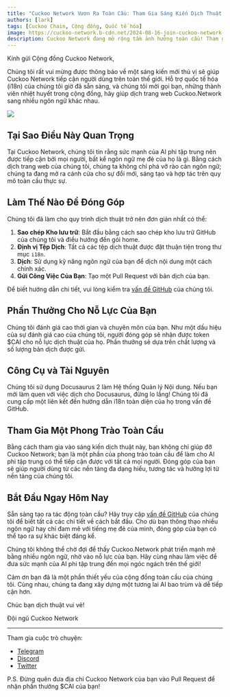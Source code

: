 ```yaml
---
title: "Cuckoo Network Vươn Ra Toàn Cầu: Tham Gia Sáng Kiến Dịch Thuật Trang Web Của Chúng Tôi"
authors: [lark]
tags: [Cuckoo Chain, Cộng đồng, Quốc tế hóa]
image: https://cuckoo-network.b-cdn.net/2024-08-16-join-cuckoo-network-translation-initiative.webp
description: Cuckoo Network đang mở rộng tầm ảnh hưởng toàn cầu! Tham gia nỗ lực dịch thuật trang web Cuckoo.Network do cộng đồng dẫn dắt và nhận token $CAI cho đóng góp của bạn. Hãy giúp chúng tôi đưa AI phi tập trung đến với mọi người, ở mọi nơi.
---
```


Kính gửi Cộng đồng Cuckoo Network,

Chúng tôi rất vui mừng được thông báo về một sáng kiến mới thú vị sẽ giúp Cuckoo Network tiếp cận người dùng trên toàn thế giới. Hỗ trợ quốc tế hóa (i18n) của chúng tôi giờ đã sẵn sàng, và chúng tôi mời gọi bạn, những thành viên nhiệt huyết trong cộng đồng, hãy giúp dịch trang web Cuckoo.Network sang nhiều ngôn ngữ khác nhau.

![](https://cuckoo-network.b-cdn.net/2024-08-16-join-cuckoo-network-translation-initiative.webp)

## Tại Sao Điều Này Quan Trọng

Tại Cuckoo Network, chúng tôi tin rằng sức mạnh của AI phi tập trung nên được tiếp cận bởi mọi người, bất kể ngôn ngữ mẹ đẻ của họ là gì. Bằng cách dịch trang web của chúng tôi, chúng ta không chỉ phá vỡ rào cản ngôn ngữ; chúng ta đang mở ra cánh cửa cho sự đổi mới, sáng tạo và hợp tác trên quy mô toàn cầu thực sự.

## Làm Thế Nào Để Đóng Góp

Chúng tôi đã làm cho quy trình dịch thuật trở nên đơn giản nhất có thể:

1. **Sao chép Kho lưu trữ**: Bắt đầu bằng cách sao chép kho lưu trữ GitHub của chúng tôi và điều hướng đến gói home.
2. **Định vị Tệp Dịch**: Tất cả các tệp dịch thuật được đặt thuận tiện trong thư mục `i18n`.
3. **Dịch**: Sử dụng kỹ năng ngôn ngữ của bạn để dịch nội dung một cách chính xác.
4. **Gửi Công Việc Của Bạn**: Tạo một Pull Request với bản dịch của bạn.

Để biết hướng dẫn chi tiết, vui lòng kiểm tra [vấn đề GitHub](https://github.com/cuckoo-network/cuckoo/issues/12) của chúng tôi.

## Phần Thưởng Cho Nỗ Lực Của Bạn

Chúng tôi đánh giá cao thời gian và chuyên môn của bạn. Như một dấu hiệu của sự đánh giá cao của chúng tôi, người đóng góp sẽ nhận được token $CAI cho nỗ lực dịch thuật của họ. Phần thưởng sẽ dựa trên chất lượng và số lượng bản dịch được gửi.

## Công Cụ và Tài Nguyên

Chúng tôi sử dụng Docusaurus 2 làm Hệ thống Quản lý Nội dung. Nếu bạn mới làm quen với việc dịch cho Docusaurus, đừng lo lắng! Chúng tôi đã cung cấp một liên kết đến hướng dẫn i18n toàn diện của họ trong vấn đề GitHub.

## Tham Gia Một Phong Trào Toàn Cầu

Bằng cách tham gia vào sáng kiến dịch thuật này, bạn không chỉ giúp đỡ Cuckoo Network; bạn là một phần của phong trào toàn cầu để làm cho AI phi tập trung có thể tiếp cận được với tất cả mọi người. Đóng góp của bạn sẽ giúp người dùng từ các nền tảng đa dạng hiểu, tương tác và hưởng lợi từ nền tảng của chúng tôi.

## Bắt Đầu Ngay Hôm Nay

Sẵn sàng tạo ra tác động toàn cầu? Hãy truy cập [vấn đề GitHub](https://github.com/cuckoo-network/cuckoo/issues/12) của chúng tôi để biết tất cả các chi tiết về cách bắt đầu. Cho dù bạn thông thạo nhiều ngôn ngữ hay chỉ đam mê với tiếng mẹ đẻ của mình, đóng góp của bạn có thể tạo ra sự khác biệt đáng kể.

Chúng tôi không thể chờ đợi để thấy Cuckoo.Network phát triển mạnh mẽ bằng nhiều ngôn ngữ, nhờ vào nỗ lực của bạn. Hãy cùng nhau làm việc để đưa sức mạnh của AI phi tập trung đến mọi ngóc ngách trên thế giới!

Cảm ơn bạn đã là một phần thiết yếu của cộng đồng toàn cầu của chúng tôi. Cùng nhau, chúng ta đang xây dựng một tương lai AI bao trùm và dễ tiếp cận hơn.

Chúc bạn dịch thuật vui vẻ!

Đội ngũ Cuckoo Network

------

Tham gia cuộc trò chuyện:

- [Telegram](https://cuckoo.network/tg)
- [Discord](https://cuckoo.network/dc)
- [Twitter](https://cuckoo.network/x)

P.S. Đừng quên đưa địa chỉ Cuckoo Network của bạn vào Pull Request để nhận phần thưởng $CAI của bạn!
